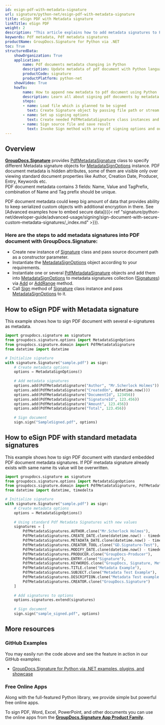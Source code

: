 ```yaml
---
id: esign-pdf-with-metadata-signature
url: signature/python-net/esign-pdf-with-metadata-signature
title: eSign PDF with Metadata signature
linkTitle: eSign PDF
weight: 2
description: "This article explains how to add metadata signatures to PDF document meta info layer with GroupDocs.Signature"
keywords: Pdf metadata, Pdf metadata signatures
productName: GroupDocs.Signature for Python via .NET
toc: True
structuredData:
    showOrganization: True
    application:    
        name: Pdf documents metadata changing in Python    
        description: Update metadata of pdf document with Python language by GroupDocs.Signature for Python via .NET APIs
        productCode: signature
        productPlatform: python-net 
    showVideo: True
    howTo:
        name: How to append new metadata to pdf document using Python 
        description: Learn all about signing pdf documents by metadata and Python
        steps:
        - name: Load file which is planned to be signed
          text: Create Signature object by passing file path or stream as a constructor parameter.
        - name: Set up signing options 
          text: Create needed PdfMetadataSignature class instances and add them to array.
        - name: Sign source file and save result 
          text: Invoke Sign method with array of signing options and output file path or stream.
---
```

## Overview
[**GroupDocs.Signature**](https://products.groupdocs.com/signature/python-net) provides [PdfMetadataSignature](https://reference.groupdocs.com/signature/python-net/groupdocs.signature.domain/pdfmetadatasignature) class to specify different Metadata signature objects for [MetadataSignOptions](https://reference.groupdocs.com/signature/python-net/groupdocs.signature.options/metadatasignoptions) instance.
PDF document metadata is hidden attributes, some of them are visible only over viewing standard document properties like Author, Creation Date, Producer, Entry, Keywords etc.  
PDF document metadata contains 3 fields: Name, Value and TagPrefix, combination of Name and Tag prefix should be unique.

PDF document metadata could keep big amount of data that provides ability to keep serialized custom objects with additional encryption in there. See [Advanced examples how to embed secure data]({{< ref "signature/python-net/developer-guide/advanced-usage/signing/sign-document-with-secure-custom-metadata-signatures/_index.md" >}}).

### Here are the steps to add metadata signatures into PDF document with GroupDocs.Signature:

* Create new instance of [Signature](https://reference.groupdocs.com/signature/python-net/groupdocs.signature/signature) class and pass source document path as a constructor parameter.
* Instantiate the [MetadataSignOptions](https://reference.groupdocs.com/signature/python-net/groupdocs.signature.options/metadatasignoptions) object according to your requirements.
* Instantiate one or several [PdfMetadataSignature](https://reference.groupdocs.com/signature/python-net/groupdocs.signature.domain/pdfmetadatasignature) objects and add them into [MetadataSignOptions](https://reference.groupdocs.com/signature/python-net/groupdocs.signature.options/metadatasignoptions) to metadata signatures collection ([Signatures](https://reference.groupdocs.com/signature/python-net/groupdocs.signature.options/metadatasignoptions/signatures)) via [Add](https://reference.groupdocs.com/signature/python-net/groupdocs.signature.domain/metadatasignaturecollection/add) or [AddRange](https://reference.groupdocs.com/signature/python-net/groupdocs.signature.domain/metadatasignaturecollection/addrange) method.
* Call [Sign](https://reference.groupdocs.com/signature/python-net/groupdocs.signature/signature/sign/) method of [Signature](https://reference.groupdocs.com/signature/python-net/groupdocs.signature/signature) class instance and pass [MetadataSignOptions](https://reference.groupdocs.com/signature/python-net/groupdocs.signature.options/metadatasignoptions) to it.

## How to eSign PDF with Metadata signature

This example shows how to sign PDF document with several e-signatures as metadata.

```python
import groupdocs.signature as signature
from groupdocs.signature.options import MetadataSignOptions
from groupdocs.signature.domain import PdfMetadataSignature
from datetime import datetime

# Initialize signature
with signature.Signature("sample.pdf") as sign:
    # Create metadata options
    options = MetadataSignOptions()
    
    # Add metadata signatures
    options.add(PdfMetadataSignature("Author", "Mr.Scherlock Holmes"))  # String value
    options.add(PdfMetadataSignature("CreatedOn", datetime.now()))      # DateTime values
    options.add(PdfMetadataSignature("DocumentId", 123456))            # Integer value
    options.add(PdfMetadataSignature("SignatureId", 123.456))          # Double value
    options.add(PdfMetadataSignature("Amount", 123.456))               # Decimal value
    options.add(PdfMetadataSignature("Total", 123.456))                # Float value
    
    # Sign document
    sign.sign("SampleSigned.pdf", options)
```

## How to eSign PDF with standard metadata signatures

This example shows how to sign PDF document with standard embedded PDF document metadata signatures. If PDF metadata signature already exists with same name its value will be overwritten.

```python
import groupdocs.signature as signature
from groupdocs.signature.options import MetadataSignOptions
from groupdocs.signature.domain import PdfMetadataSignature, PdfMetadataSignatures
from datetime import datetime, timedelta

# Initialize signature
with signature.Signature("sample.pdf") as sign:
    # Create metadata options
    options = MetadataSignOptions()
    
    # Using standard Pdf Metadata Signatures with new values
    signatures = [
        PdfMetadataSignatures.AUTHOR.clone("Mr.Scherlock Holmes"),
        PdfMetadataSignatures.CREATE_DATE.clone(datetime.now() - timedelta(days=1)),
        PdfMetadataSignatures.METADATA_DATE.clone(datetime.now() - timedelta(days=2)),
        PdfMetadataSignatures.CREATOR_TOOL.clone("GD.Signature-Test"),
        PdfMetadataSignatures.MODIFY_DATE.clone(datetime.now() - timedelta(days=13)),
        PdfMetadataSignatures.PRODUCER.clone("GroupDocs-Producer"),
        PdfMetadataSignatures.ENTRY.clone("Signature"),
        PdfMetadataSignatures.KEYWORDS.clone("GroupDocs, Signature, Metadata, Creation Tool"),
        PdfMetadataSignatures.TITLE.clone("Metadata Example"),
        PdfMetadataSignatures.SUBJECT.clone("Metadata Test Example"),
        PdfMetadataSignatures.DESCRIPTION.clone("Metadata Test example description"),
        PdfMetadataSignatures.CREATOR.clone("GroupDocs.Signature")
    ]
    
    # Add signatures to options
    options.signatures.extend(signatures)
    
    # Sign document
    sign.sign("sample_signed.pdf", options)
```

## More resources

### GitHub Examples

You may easily run the code above and see the feature in action in our GitHub examples:

* [GroupDocs.Signature for Python via .NET examples, plugins, and showcase](https://github.com/groupdocs-signature/GroupDocs.Signature-for-Python-via-.NET)

### Free Online Apps

Along with the full-featured Python library, we provide simple but powerful free online apps.

To sign PDF, Word, Excel, PowerPoint, and other documents you can use the online apps from the **[GroupDocs.Signature App Product Family](https://products.groupdocs.app/signature/family)**.